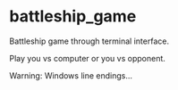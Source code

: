 # battleship_game
Battleship game through terminal interface.

Play you vs computer or you vs opponent.

Warning: Windows line endings...

